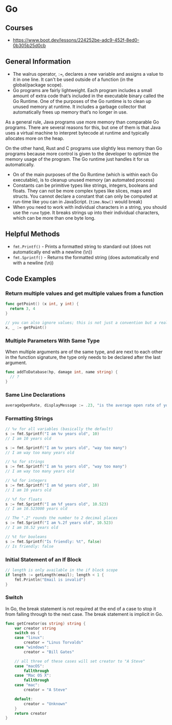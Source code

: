 # Go

## Courses
- https://www.boot.dev/lessons/224252be-adc9-452f-8ed0-0b305b25d0cb

## General Information
- The walrus operator, `:=`, declares a new variable and assigns a value to it in one line. It can't be used outside of a function (in the global/package scope).
- Go programs are fairly lightweight. Each program includes a small amount of extra code that’s included in the executable binary called the Go Runtime. One of the purposes of the Go runtime is to clean up unused memory at runtime. It includes a garbage collector that automatically frees up memory that’s no longer in use. 

As a general rule, Java programs use more memory than comparable Go programs. There are several reasons for this, but one of them is that Java uses a virtual machine to interpret bytecode at runtime and typically allocates more on the heap.

On the other hand, Rust and C programs use slightly less memory than Go programs because more control is given to the developer to optimize the memory usage of the program. The Go runtime just handles it for us automatically.
- On of the main purposes of the Go Runtime (which is within each Go executable), is to cleanup unused memory (an automated process)
- Constants can be primitive types like strings, integers, booleans and floats. They can not be more complex types like slices, maps and structs. You cannot declare a constant that can only be computed at run-time like you can in JavaScript. (`time.Now()` would break)
- When you need to work with individual characters in a string, you should use the `rune` type. It breaks strings up into their individual characters, which can be more than one byte long.


## Helpful Methods
- `fmt.Printf()` - Prints a formatted string to standard out (does not automatically end with a newline (\n))
- `fmt.Sprintf()` - Returns the formatted string (does automatically end with a newline (\n))


## Code Examples

### Return multiple values and get multiple values from a function

```go
func getPoint() (x int, y int) {
  return 3, 4
}

// you can also ignore values; this is not just a convention but a real language feature that completely discards the value
x, _ := getPoint()
```


### Multiple Parameters With Same Type

When multiple arguments are of the same type, and are next to each other in the function signature, the type only needs to be declared after the last argument.

```go
func addToDatabase(hp, damage int, name string) {
  // ?
}
```

### Same Line Declarations
```go
averageOpenRate, displayMessage := .23, "is the average open rate of your messages"
```

### Formatting Strings
```go
// %v for all variables (basically the default)
s := fmt.Sprintf("I am %v years old", 10)
// I am 10 years old

s := fmt.Sprintf("I am %v years old", "way too many")
// I am way too many years old

// %s for strings
s := fmt.Sprintf("I am %s years old", "way too many")
// I am way too many years old

// %d for integers
s := fmt.Sprintf("I am %d years old", 10)
// I am 10 years old

// %f for floats
s := fmt.Sprintf("I am %f years old", 10.523)
// I am 10.523000 years old

// The ".2" rounds the number to 2 decimal places
s := fmt.Sprintf("I am %.2f years old", 10.523)
// I am 10.52 years old

// %t for booleans
s := fmt.Sprintf("Is friendly: %t", false)
// Is friendly: false
```

### Initial Statement of an If Block
```go
// length is only available in the if block scope
if length := getLength(email); length < 1 {
    fmt.Println("Email is invalid")
}
```

### Switch

In Go, the break statement is not required at the end of a case to stop it from falling through to the next case. The break statement is implicit in Go.

```go
func getCreator(os string) string {
    var creator string
    switch os {
    case "linux":
        creator = "Linus Torvalds"
    case "windows":
        creator = "Bill Gates"

    // all three of these cases will set creator to "A Steve"
    case "macOS":
        fallthrough
    case "Mac OS X":
        fallthrough
    case "mac":
        creator = "A Steve"

    default:
        creator = "Unknown"
    }
    return creator
}
```

